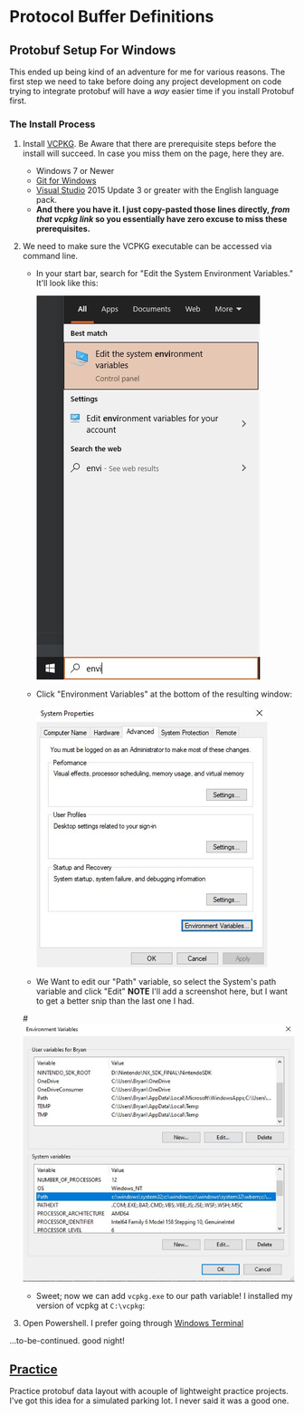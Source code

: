 # Protocol Buffer Definitions

## Protobuf Setup For Windows

This ended up being kind of an adventure for me for various reasons. The first step we need to take before doing any project development
on code trying to integrate protobuf will have a *way* easier time if you install Protobuf first. 

### The Install Process

1. Install [VCPKG](https://docs.microsoft.com/en-us/cpp/build/install-vcpkg?view=msvc-160&tabs=windows). Be Aware that there are prerequisite steps 
before the install will succeed. In case you miss them on the page, here they are.
   * Windows 7 or Newer
   * [Git for Windows](https://git-scm.com/downloads)
   * [Visual Studio](https://visualstudio.microsoft.com/) 2015 Update 3 or greater with the English language pack.
   * **And there you have it. I just copy-pasted those lines directly, _from that vcpkg link_ 
     so you essentially have zero excuse to miss these prerequisites.**
2. We need to make sure the VCPKG executable can be accessed via command line.
   * In your start bar, search for "Edit the System Environment Variables." It'll look like this:
     
     ![StartSearch](imgsrc/StartSearch.JPG)
   
   * Click "Environment Variables" at the bottom of the resulting window:
    
      ![SystemProperties](imgsrc/SystemProperties.JPG)
    
   * We Want to edit our "Path" variable, so select the System's path variable and click "Edit" **NOTE** I'll add a screenshot here, but I want to get a better snip than the last one I had.
    
    #![PathVar](imgsrc/PathVar.JPG)
    
    * Sweet; now we can add `vcpkg.exe` to our path variable! I installed my version of vcpkg at `C:\vcpkg`:
    
    

3. Open Powershell. I prefer going through [Windows Terminal](https://www.microsoft.com/en-us/p/windows-terminal/9n0dx20hk701?activetab=pivot:overviewtab)


    

...to-be-continued. good night!

## [Practice](https://github.com/PixelChaserB/IrrigationStation/tree/main/ProtoBuf/ProtoFiles/Practice)

Practice protobuf data layout with acouple of lightweight practice projects. I've got this idea for a simulated parking lot. 
I never said it was a good one.
